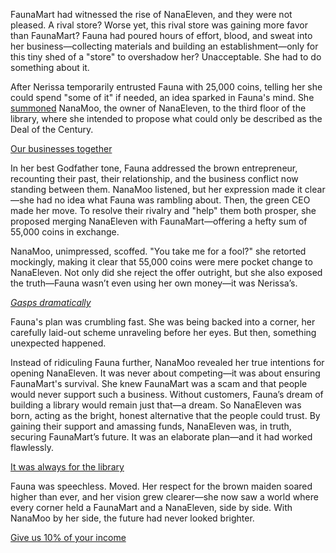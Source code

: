 <!-- title: Deal of the Century -->

FaunaMart had witnessed the rise of NanaEleven, and they were not pleased. A rival store? Worse yet, this rival store was gaining more favor than FaunaMart? Fauna had poured hours of effort, blood, and sweat into her business—collecting materials and building an establishment—only for this tiny shed of a "store" to overshadow her? Unacceptable. She had to do something about it.

After Nerissa temporarily entrusted Fauna with 25,000 coins, telling her she could spend "some of it" if needed, an idea sparked in Fauna's mind. She [summoned](https://www.youtube.com/live/8x-MVX8h9gU?feature=shared&t=920) NanaMoo, the owner of NanaEleven, to the third floor of the library, where she intended to propose what could only be described as the Deal of the Century.

[Our businesses together](#embed:https://www.youtube.com/live/8x-MVX8h9gU?feature=shared&t=1082)

In her best Godfather tone, Fauna addressed the brown entrepreneur, recounting their past, their relationship, and the business conflict now standing between them. NanaMoo listened, but her expression made it clear—she had no idea what Fauna was rambling about. Then, the green CEO made her move. To resolve their rivalry and "help" them both prosper, she proposed merging NanaEleven with FaunaMart—offering a hefty sum of 55,000 coins in exchange.

NanaMoo, unimpressed, scoffed. "You take me for a fool?" she retorted mockingly, making it clear that 55,000 coins were mere pocket change to NanaEleven. Not only did she reject the offer outright, but she also exposed the truth—Fauna wasn’t even using her own money—it was Nerissa’s.

[_Gasps dramatically_](#embed:https://www.youtube.com/live/oq_4QZacuso?feature=shared&t=1263)

Fauna's plan was crumbling fast. She was being backed into a corner, her carefully laid-out scheme unraveling before her eyes. But then, something unexpected happened.

Instead of ridiculing Fauna further, NanaMoo revealed her true intentions for opening NanaEleven. It was never about competing—it was about ensuring FaunaMart's survival. She knew FaunaMart was a scam and that people would never support such a business. Without customers, Fauna’s dream of building a library would remain just that—a dream. So NanaEleven was born, acting as the bright, honest alternative that the people could trust. By gaining their support and amassing funds, NanaEleven was, in truth, securing FaunaMart’s future. It was an elaborate plan—and it had worked flawlessly.

[It was always for the library](#embed:https://www.youtube.com/live/8x-MVX8h9gU?feature=shared&t=1516)

Fauna was speechless. Moved. Her respect for the brown maiden soared higher than ever, and her vision grew clearer—she now saw a world where every corner held a FaunaMart and a NanaEleven, side by side. With NanaMoo by her side, the future had never looked brighter.

[Give us 10% of your income](#embed:https://www.youtube.com/live/8x-MVX8h9gU?feature=shared&t=1970)
